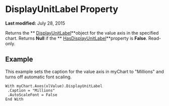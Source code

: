 
# DisplayUnitLabel Property

 **Last modified:** July 28, 2015

Returns the  ** [DisplayUnitLabel](1d8f0340-1760-295a-2c4e-92709d1deabc.md)**object for the value axis in the specified chart. Returns  **Null** if the ** [HasDisplayUnitLabel](5093286f-53ff-3c56-d047-7b6a92d2b7d6.md)**property is  **False**. Read-only.

## Example

This example sets the caption for the value axis in myChart to "Millions" and turns off automatic font scaling.


```
With myChart.Axes(xlValue).DisplayUnitLabel 
 .Caption = "Millions" 
 .AutoScaleFont = False 
End With
```

